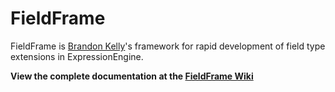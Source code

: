 
FieldFrame
======================================================================

FieldFrame is [Brandon Kelly](http://brandon-kelly.com)'s framework
for rapid development of field type extensions in ExpressionEngine.

**View the complete documentation at the
[FieldFrame Wiki](https://github.com/brandonkelly/bk.fieldframe.ee_addon/wikis)**